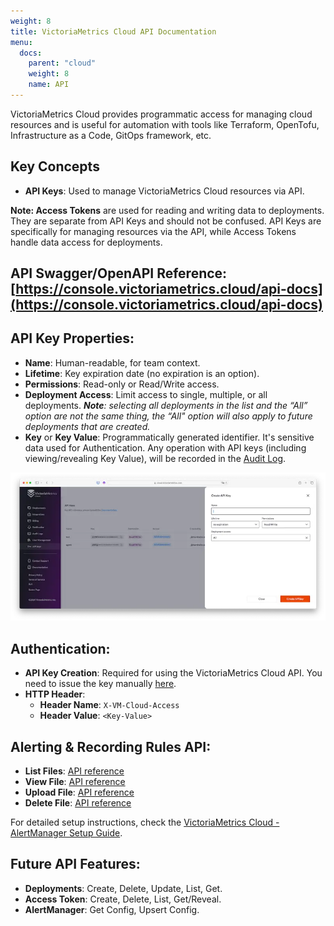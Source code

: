 ```yaml
---
weight: 8
title: VictoriaMetrics Cloud API Documentation
menu:
  docs:
    parent: "cloud"
    weight: 8
    name: API
---
```

VictoriaMetrics Cloud provides programmatic access for managing cloud resources and is useful for automation with tools like Terraform, OpenTofu, Infrastructure as a Code, GitOps framework, etc.

## Key Concepts

* **API Keys**: Used to manage VictoriaMetrics Cloud resources via API.

**Note: Access Tokens** are used for reading and writing data to deployments. They are separate from API Keys and should not be confused. API Keys are specifically for managing resources via the API, while Access Tokens handle data access for deployments.

## API Swagger/OpenAPI Reference: [https://console.victoriametrics.cloud/api-docs](https://console.victoriametrics.cloud/api-docs)

## API Key Properties:

* **Name**: Human-readable, for team context.
* **Lifetime**: Key expiration date (no expiration is an option).
* **Permissions**: Read-only or Read/Write access.
* **Deployment Access**: Limit access to single, multiple, or all deployments. ***Note**:  selecting all deployments in the list and the “All” option are not the same thing, the “All" option will also apply to future deployments that are created.*
* **Key** or **Key Value**: Programmatically generated identifier. It's sensitive data used for Authentication. Any operation with API keys (including viewing/revealing Key Value), will be recorded in the [Audit Log](https://docs.victoriametrics.com/victoriametrics-cloud/audit-logs/).

![Create API Key](api-1.webp)

## Authentication:

* **API Key Creation**: Required for using the VictoriaMetrics Cloud API. You need to issue the key manually [here](https://console.victoriametrics.cloud/api_keys).
* **HTTP Header**:
    * **Header Name**: `X-VM-Cloud-Access`
    * **Header Value**: `<Key-Value>`

## Alerting & Recording Rules API:

* **List Files**: [API reference](https://console.victoriametrics.cloud/api-docs)
* **View File**: [API reference](https://console.victoriametrics.cloud/api-docs)
* **Upload File**: [API reference](https://console.victoriametrics.cloud/api-docs)
* **Delete File**: [API reference](https://console.victoriametrics.cloud/api-docs)

For detailed setup instructions, check the [VictoriaMetrics Cloud - AlertManager Setup Guide](https://docs.victoriametrics.com/victoriametrics-cloud/alertmanager-setup-for-deployment/).

## Future API Features:

* **Deployments**: Create, Delete, Update, List, Get.
* **Access Token**: Create, Delete, List, Get/Reveal.
* **AlertManager**: Get Config, Upsert Config.